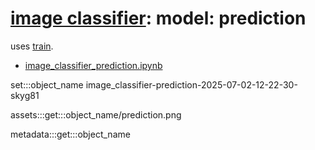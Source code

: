 # [image classifier](./image-classifier.md): model: prediction

uses [train](./image-classifier-model-train.md).

- [image_classifier_prediction.ipynb](../../notebooks/image_classifier_prediction-v4.ipynb)

set:::object_name image_classifier-prediction-2025-07-02-12-22-30-skyg81

assets:::get:::object_name/prediction.png

metadata:::get:::object_name